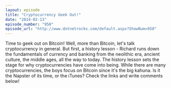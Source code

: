 ```yaml
---
layout: episode
title: "Cryptocurrency Geek Out!"
date: "2014-02-13"
episode_number: "950"
episode_url: "http://www.dotnetrocks.com/default.aspx?ShowNum=950"
---
```


Time to geek out on Bitcoin! Well, more than Bitcoin, let's talk cryptocurrency in general. But first, a history lesson - Richard runs down the fundamentals of currency and banking from the neolithic era, ancient culture, the middle ages, all the way to today. The history lesson sets the stage for why cryptocurrencies have come into being. While there are many cryptocurrencies, the boys focus on Bitcoin since it's the big kahuna. Is it the Napster of its time, or the iTunes? Check the links and write comments below!
